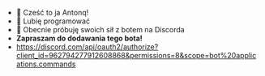 - 👋 Cześć to ja Antonq!
- 👀 Lubię programować
- 🌱 Obecnie próbuję swoich sił z botem na Discorda
 - **Zapraszam do dodawania tego bota!**
 - https://discord.com/api/oauth2/authorize?client_id=962794277912608868&permissions=8&scope=bot%20applications.commands

<!---
AntonqMC/AntonqMC is a ✨ special ✨ repository because its `README.md` (this file) appears on your GitHub profile.
You can click the Preview link to take a look at your changes.
--->
